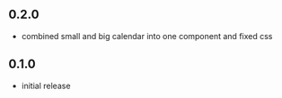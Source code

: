 ## 0.2.0

- combined small and big calendar into one component and fixed css

## 0.1.0

- initial release
